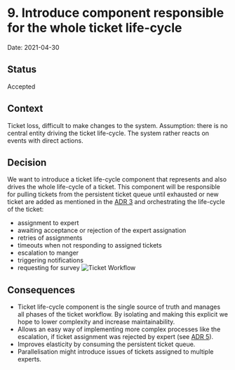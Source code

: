 # 9. Introduce component responsible for the whole ticket life-cycle

Date: 2021-04-30

## Status

Accepted

## Context

Ticket loss, difficult to make changes to the system. Assumption: there is no central entity driving the ticket life-cycle. The system rather reacts on events with direct actions.

## Decision

We want to introduce a ticket life-cycle component that represents and also drives the whole life-cycle of a ticket. This component will be responsible for pulling tickets from the persistent ticket queue until exhausted or new ticket are added as mentioned in the [ADR 3](./003%20Segregate%20ticket%20creation%20into%20a%20separate%20container.md) and orchestrating the life-cycle of the ticket:
- assignment to expert
- awaiting acceptance or rejection of the expert assignation
- retries of assignments
- timeouts when not responding to assigned tickets
- escalation to manger
- triggering notifications
- requesting for survey
![Ticket Workflow](../Problem%20Background/resources/ticket-workflow.png)

## Consequences

- Ticket life-cycle component is the single source of truth and manages all phases of the ticket workflow. By isolating and making this explicit we hope to lower complexity and increase maintainability.
- Allows an easy way of implementing more complex processes like the escalation, if ticket assignment was rejected by expert (see [ADR 5](./005%20Expert%20needs%20to%20actively%20accept%20or%20reject%20an%20assigned%20ticket.md)).
- Improves elasticity by consuming the persistent ticket queue.
- Parallelisation might introduce issues of tickets assigned to multiple experts.
